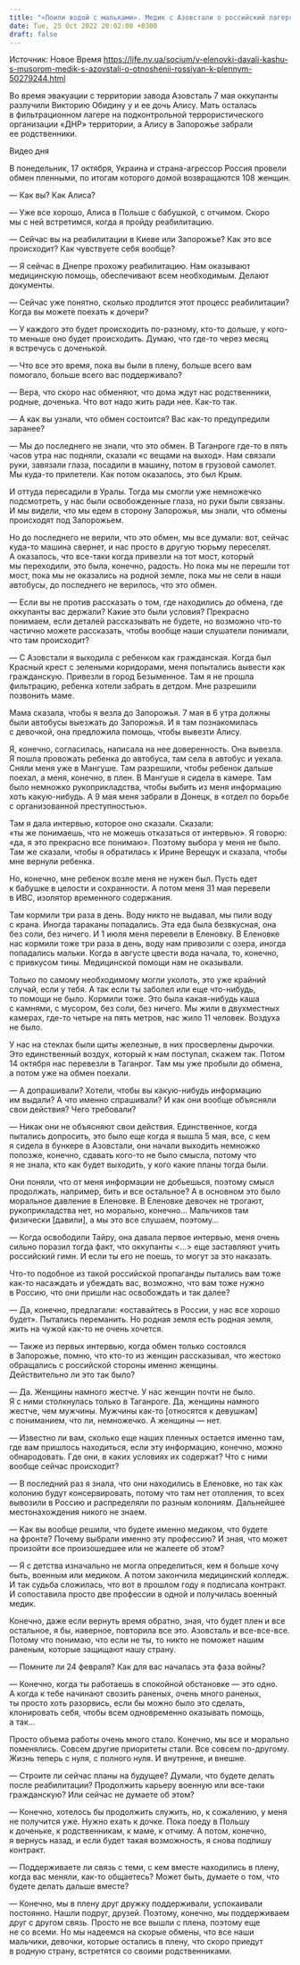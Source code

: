 ```yaml
---
title: "«Поили водой с мальками». Медик с Азовстали о российский лагерях для пленных украинцев и возвращении к дочери — интервью"
date: Tue, 25 Oct 2022 20:02:00 +0300
draft: false
---
```

Источник: Новое Время https://life.nv.ua/socium/v-elenovki-davali-kashu-s-musorom-medik-s-azovstali-o-otnoshenii-rossiyan-k-plennym-50279244.html


 Во время эвакуации с территории завода Азовсталь 7 мая оккупанты разлучили Викторию Обидину у и ее дочь Алису. Мать осталась в фильтрационном лагере на подконтрольной террористического организации «ДНР» территории, а Алису в Запорожье забрали ее родственники.

 Видео дня   

В понедельник, 17 октября, Украина и страна-агрессор Россия провели обмен пленными, по итогам которого домой возвращаются 108 женщин.

— Как вы? Как Алиса? 

— Уже все хорошо, Алиса в Польше с бабушкой, с отчимом. Скоро мы с ней встретимся, когда я пройду реабилитацию.

— Сейчас вы на реабилитации в Киеве или Запорожье? Как это все происходит? Как чувствуете себя вообще?

— Я сейчас в Днепре прохожу реабилитацию. Нам оказывают медицинскую помощь, обеспечивают всем необходимым. Делают документы.

— Сейчас уже понятно, сколько продлится этот процесс реабилитации? Когда вы можете поехать к дочери?

— У каждого это будет происходить по-разному, кто-то дольше, у кого-то меньше оно будет происходить. Думаю, что где-то через месяц я встречусь с доченькой.

— Что все это время, пока вы были в плену, больше всего вам помогало, больше всего вас поддерживало?

— Вера, что скоро нас обменяют, что дома ждут нас родственники, родные, доченька. Что вот надо жить ради нее. Как-то так.

— А как вы узнали, что обмен состоится? Вас как-то предупредили заранее?

— Мы до последнего не знали, что это обмен. В Таганроге где-то в пять часов утра нас подняли, сказали «с вещами на выход». Нам связали руки, завязали глаза, посадили в машину, потом в грузовой самолет. Мы куда-то прилетели. Как потом оказалось, это был Крым.

И оттуда пересадили в Уралы. Тогда мы смогли уже немножечко подсмотреть, у нас были освобожденные глаза, но руки были связаны. И мы видели, что мы едем в сторону Запорожья, мы знали, что обмены происходят под Запорожьем.

Но до последнего не верили, что это обмен, мы все думали: вот, сейчас куда-то машина свернет, и нас просто в другую тюрьму переселят. А оказалось, что все-таки когда привезли на тот мост, который мы переходили, это была, конечно, радость. Но пока мы не перешли тот мост, пока мы не оказались на родной земле, пока мы не сели в наши автобусы, до последнего не верилось, что это обмен.

— Если вы не против рассказать о том, где находились до обмена, где оккупанты вас держали? Какие это были условия? Прекрасно понимаем, если деталей рассказывать не будете, но возможно что-то частично можете рассказать, чтобы вообще наши слушатели понимали, что там происходит?

— С Азовстали я выходила с ребенком как гражданская. Когда был Красный крест с зелеными коридорами, меня попытались вывести как гражданскую. Привезли в город Безыменное. Там я не прошла фильтрацию, ребенка хотели забрать в детдом. Мне разрешили позвонить маме.

Мама сказала, чтобы я везла до Запорожья. 7 мая в 6 утра должны были автобусы выезжать до Запорожья. И я там познакомилась с девочкой, она предложила помощь, чтобы вывезти Алису.

Я, конечно, согласилась, написала на нее доверенность. Она вывезла. Я пошла провожать ребенка до автобуса, там села в автобус и уехала. Сняли меня уже в Мангуше. Там разрешили, чтобы ребенок дальше поехал, а меня, конечно, в плен. В Мангуше я сидела в камере. Там было немножко рукоприкладства, чтобы выбить из меня информацию хоть какую-нибудь. А 9 мая меня забрали в Донецк, в «отдел по борьбе с организованной преступностью».

Там я дала интервью, которое оно сказали. Сказали: «ты же понимаешь, что не можешь отказаться от интервью». Я говорю: «да, я это прекрасно все понимаю». Поэтому выбора у меня не было. Там же сказали, чтобы я обратилась к Ирине Верещук и сказала, чтобы мне вернули ребенка.

Но, конечно, мне ребенок возле меня не нужен был. Пусть едет к бабушке в целости и сохранности. А потом меня 31 мая перевели в ИВС, изолятор временного содержания.

Там кормили три раза в день. Воду никто не выдавал, мы пили воду с крана. Иногда тараканы попадались. Эта еда была безвкусная, она без соли, без ничего. И 1 июля меня перевели в Еленовку. В Еленовке нас кормили тоже три раза в день, воду нам привозили с озера, иногда попадались мальки. Когда в августе цвести вода начала, то, конечно, с привкусом тины. Медицинской помощи нам не оказывали.

Только по самому необходимому могли уколоть, это уже крайний случай, если у тебя. А так если ты заболел или еще что-нибудь, то помощи не было. Кормили тоже. Это была какая-нибудь каша с камнями, с мусором, без соли, без ничего. Мы жили в двухместных камерах, где-то четыре на пять метров, нас жило 11 человек. Воздуха не было.

У нас на стеклах были щиты железные, в них просверлены дырочки. Это единственный воздух, который к нам поступал, скажем так. Потом 14 октября нас перевезли в Таганрог. Там мы уже пробыли до обмена, а потом уже на обмен поехали.

— А допрашивали? Хотели, чтобы вы какую-нибудь информацию им выдали? А что именно спрашивали? И как они вообще объясняли свои действия? Чего требовали?

— Никак они не объясняют свои действия. Единственное, когда пытались допросить, это было еще когда я вышла 5 мая, все, с кем я сидела в бункере в Азовстали, они начали выходить немножко попозже, конечно, сдавать кого-то не было смысла, потому что я не знала, кто как будет выходить, у кого какие планы тогда были.

Они поняли, что от меня информации не добьешься, поэтому смысл продолжать, например, бить и все остальное? А в основном это было моральное давление в Еленовке. В Еленовке девочек не трогают, рукоприкладства нет, но морально, конечно… Мальчиков там физически [давили], а мы это все слушаем, поэтому…

— Когда освободили Тайру, она давала первое интервью, меня очень сильно поразил тогда факт, что оккупанты <...> еще заставляют учить российский гимн. И если ты его не поешь, то могут за это наказать.

Что-то подобное из такой российской пропаганды пытались вам тоже как-то насаждать и убеждать вас, возможно, что вам тоже нужно в Россию, что они пришли нас освобождать и так далее?

— Да, конечно, предлагали: «оставайтесь в России, у нас все хорошо будет». Пытались переманить. Но родная земля есть родная земля, жить на чужой как-то не очень хочется.

— Также из первых интервью, когда обмен только состоялся в Запорожье, помню, что кто-то из женщин рассказывал, что жестоко обращались с российской стороны именно женщины. Действительно ли это так было?

— Да. Женщины намного жестче. У нас женщин почти не было. Я с ними столкнулась только в Таганроге. Да, женщины намного жестче, чем мужчины. Мужчины как-то [относятся к девушкам] с пониманием, что ли, немножечко. А женщины — нет.

— Известно ли вам, сколько еще наших пленных остается именно там, где вам пришлось находиться, если эту информацию, конечно, можно обнародовать. Где они, в каких условиях их содержат? Что с ними вообще сейчас происходит?

— В последний раз я знала, что они находились в Еленовке, но так как колонию будут консервировать, потому что там нет отопления, то всех вывозили в Россию и распределяли по разным колониям. Дальнейшее местонахождения никого не знаем.

— Как вы вообще решили, что будете именно медиком, что будете на фронте? Почему выбрали именно эту профессию? И зная, что может произойти все произошедшее или не жалеете об этом?

— Я с детства изначально не могла определиться, кем я больше хочу быть, военным или медиком. А потом закончила медицинский колледж. И так судьба сложилась, что вот в прошлом году я подписала контракт. И сопоставила просто две профессии в одной и получилась военный медик.

Конечно, даже если вернуть время обратно, зная, что будет плен и все остальное, я бы, наверное, повторила все это. Азовсталь и все-все-все. Потому что понимаю, что если не ты, то никто не поможет нашим раненым, которые защищают нашу страну.

— Помните ли 24 февраля? Как для вас началась эта фаза войны?

— Конечно, когда ты работаешь в спокойной обстановке — это одно. А когда к тебе начинают свозить раненых, очень много раненых, ты просто хоть разорвись, если бы можно было это сделать, клонировать себя, чтобы всем одновременно оказывать помощь, а так…

Просто объема работы очень много стало. Конечно, мы все и морально поменялись. Совсем другие приоритеты стали. Все совсем по-другому. Жизнь теперь с нуля, с полного нуля. И внутренне, и внешне.

— Строите ли сейчас планы на будущее? Думали, что будете делать после реабилитации? Продолжить карьеру военную или все-таки гражданскую? Или сейчас не думаете об этом?

— Конечно, хотелось бы продолжить служить, но, к сожалению, у меня не получится уже. Нужно ехать к дочке. Пока поеду в Польшу к доченьке, к родственникам, к маме, к отчиму. А потом, конечно, я вернусь назад, и если будет такая возможность, я снова подпишу контракт.

— Поддерживаете ли связь с теми, с кем вместе находились в плену, когда вас меняли, как-то общаетесь? Может быть, думаете о том, что будете делать дальше вместе?

— Конечно, мы в плену друг дружку поддерживали, успокаивали постоянно. Нашли подруг, друзей. Поэтому, конечно, мы поддерживаем друг с другом связь. Просто не все вышли с плена, поэтому еще не со всеми. Но мы надеемся на скорые обмены, что все наши мальчики, девочки, которые остались в плену, что скоро приедут в родную страну, встретятся со своими родственниками.
